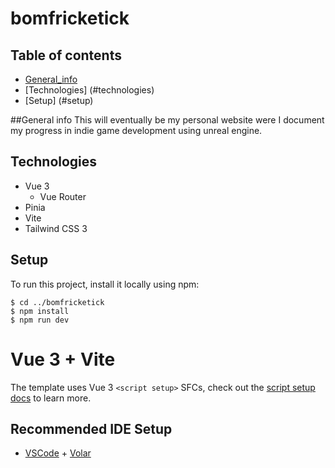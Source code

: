# bomfricketick

## Table of contents
* [General_info](#general-info)
* [Technologies] (#technologies)
* [Setup] (#setup)

##General info
This will eventually be my personal website were I document my progress in indie game development using unreal engine.


## Technologies
* Vue 3
    - Vue Router
* Pinia
* Vite
* Tailwind CSS 3


## Setup
To run this project, install it locally using npm:

```
$ cd ../bomfricketick
$ npm install
$ npm run dev
```

# Vue 3 + Vite

The template uses Vue 3 `<script setup>` SFCs, check out the [script setup docs](https://v3.vuejs.org/api/sfc-script-setup.html#sfc-script-setup) to learn more.

## Recommended IDE Setup

- [VSCode](https://code.visualstudio.com/) + [Volar](https://marketplace.visualstudio.com/items?itemName=johnsoncodehk.volar)
